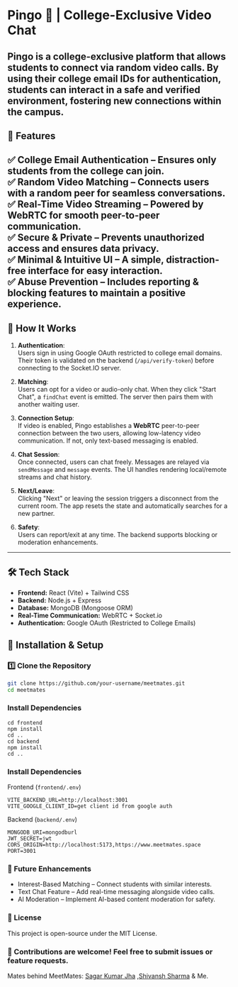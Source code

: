 # Pingo 🎥 | College-Exclusive Video Chat  

Pingo is a **college-exclusive** platform that allows students to connect via **random video calls**. By using their **college email IDs** for authentication, students can interact in a **safe and verified** environment, fostering new connections within the campus.  
---
## 🚀 Features  

✅ **College Email Authentication** – Ensures only students from the college can join.  
✅ **Random Video Matching** – Connects users with a random peer for seamless conversations.  
✅ **Real-Time Video Streaming** – Powered by **WebRTC** for smooth peer-to-peer communication.  
✅ **Secure & Private** – Prevents unauthorized access and ensures data privacy.  
✅ **Minimal & Intuitive UI** – A simple, distraction-free interface for easy interaction.  
✅ **Abuse Prevention** – Includes **reporting & blocking** features to maintain a positive experience.  
---
## 🧠 How It Works

1. **Authentication**:  
   Users sign in using Google OAuth restricted to college email domains. Their token is validated on the backend (`/api/verify-token`) before connecting to the Socket.IO server.

2. **Matching**:  
   Users can opt for a video or audio-only chat. When they click "Start Chat", a `findChat` event is emitted. The server then pairs them with another waiting user.

3. **Connection Setup**:  
   If video is enabled, Pingo establishes a **WebRTC** peer-to-peer connection between the two users, allowing low-latency video communication. If not, only text-based messaging is enabled.

4. **Chat Session**:  
   Once connected, users can chat freely. Messages are relayed via `sendMessage` and `message` events. The UI handles rendering local/remote streams and chat history.

5. **Next/Leave**:  
   Clicking "Next" or leaving the session triggers a disconnect from the current room. The app resets the state and automatically searches for a new partner.

6. **Safety**:  
   Users can report/exit at any time. The backend supports blocking or moderation enhancements.

---

## 🛠️ Tech Stack  

- **Frontend:** React (Vite) + Tailwind CSS  
- **Backend:** Node.js + Express  
- **Database:** MongoDB (Mongoose ORM)  
- **Real-Time Communication:** WebRTC + Socket.io  
- **Authentication:** Google OAuth (Restricted to College Emails)  

## 🔧 Installation & Setup  

### 1️⃣ Clone the Repository  
```bash
git clone https://github.com/your-username/meetmates.git
cd meetmates
```
### Install Dependencies
```
cd frontend
npm install
cd ..
cd backend
npm install
cd ..
```
### Install Dependencies
Frontend (`frontend/.env`)
```
VITE_BACKEND_URL=http://localhost:3001
VITE_GOOGLE_CLIENT_ID=get client id from google auth
```
Backend (`backend/.env`)
```
MONGODB_URI=mongodburl
JWT_SECRET=jwt
CORS_ORIGIN=http://localhost:5173,https://www.meetmates.space
PORT=3001
```
### 🎯 Future Enhancements

- Interest-Based Matching – Connect students with similar interests.
- Text Chat Feature – Add real-time messaging alongside video calls.
- AI Moderation – Implement AI-based content moderation for safety.
    
### 📜 License

This project is open-source under the MIT License.

### 🔗 Contributions are welcome! Feel free to submit issues or feature requests.
Mates behind MeetMates: [Sagar Kumar Jha](https://github.com/sagar-03) ,[Shivansh Sharma](https://www.linkedin.com/in/shivanssharma/) & Me.
